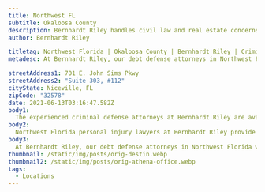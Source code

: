 ```yaml
---
title: Northwest FL
subtitle: Okaloosa County
description: Bernhardt Riley handles civil law and real estate concerns in Northwest Florida.
author: Bernhardt Riley

titletag: Northwest Florida | Okaloosa County | Bernhardt Riley | Criminal Defense | Real Estate | Debt Relief
metadesc: At Bernhardt Riley, our debt defense attorneys in Northwest Florida will make sure that you are safe from false allegations and make it an even playing field.

streetAddress1: 701 E. John Sims Pkwy
streetAddress2: "Suite 303, #112"
cityState: Niceville, FL
zipCode: "32578"
date: 2021-06-13T03:16:47.582Z
body1:
  The experienced criminal defense attorneys at Bernhardt Riley are available to consult about your alleged criminal offense. If criminal accusations have been made against you, it is wise to reach out to the expert criminal defense attorneys in Northwest Florida, Bernhardt Riley. Our criminal defense lawyers in Northwest Florida provide first-class criminal defense services you deserve. Moreover if you need counsel from a criminal defense lawyer in Northwest Florida, concerning an area of law not practiced by Bernhardt Riley, our Northwest Florida criminal defense lawyers will gladly refer your case to a reputable attorney with whom we associate personally and professionally.
body2:
  Northwest Florida personal injury lawyers at Bernhardt Riley provide expert guidance and legal counsel to help you navigate the challenges that follow a personal Injury accident. A personal injury attorney will help you achieve the best resolution possible, which includes the recovery of compensation you may be entitled. Your debt defense lawyer in Northwest Florida, the legal counsel at Bernhardt Riley, represents clients in various bankruptcy, debt collection, harassment, and foreclosure defenses Northwest Florida, Florida.
body3:
  At Bernhardt Riley, our debt defense attorneys in Northwest Florida will make sure that you are safe from false allegations and make it an even playing field. With the insight of a former collection agency attorney serving as your debt defense lawyer, you are much more likely to achieve a successful outcome.
thumbnail: /static/img/posts/orig-destin.webp
thumbnail2: /static/img/posts/orig-athena-office.webp
tags:
  - Locations
---
```

